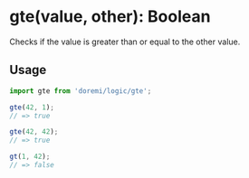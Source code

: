 # gte(value, other): Boolean

Checks if the value is greater than or equal to the other value.

## Usage

```js
import gte from 'doremi/logic/gte';

gte(42, 1);
// => true

gte(42, 42);
// => true

gt(1, 42);
// => false
```
